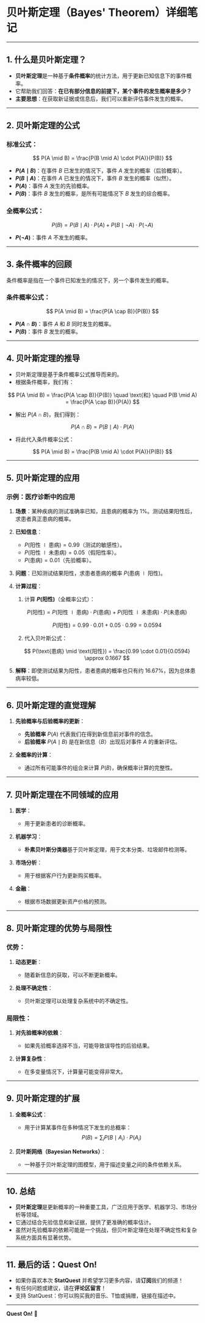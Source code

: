 # **贝叶斯定理（Bayes' Theorem）详细笔记**

---

## **1. 什么是贝叶斯定理？**

- **贝叶斯定理**是一种基于**条件概率**的统计方法，用于更新已知信息下的事件概率。  
- 它帮助我们回答：**在已有部分信息的前提下，某个事件的发生概率是多少？**  
- **主要思想**：在获取新证据或信息后，我们可以重新评估事件发生的概率。

---

## **2. 贝叶斯定理的公式**

### **标准公式**：

$$
P(A \mid B) = \frac{P(B \mid A) \cdot P(A)}{P(B)}
$$

- **$P(A \mid B)$**：在事件 $B$ 已发生的情况下，事件 $A$ 发生的概率（后验概率）。  
- **$P(B \mid A)$**：在事件 $A$ 已发生的情况下，事件 $B$ 发生的概率（似然）。  
- **$P(A)$**：事件 $A$ 发生的先验概率。  
- **$P(B)$**：事件 $B$ 发生的概率，是所有可能情况下 $B$ 发生的综合概率。

### **全概率公式**：

$$
P(B) = P(B \mid A) \cdot P(A) + P(B \mid \neg A) \cdot P(\neg A)
$$

- **$P(\neg A)$**：事件 $A$ 不发生的概率。

---

## **3. 条件概率的回顾**

条件概率是指在一个事件已知发生的情况下，另一个事件发生的概率。

### **条件概率公式**：

$$
P(A \mid B) = \frac{P(A \cap B)}{P(B)}
$$

- **$P(A \cap B)$**：事件 $A$ 和 $B$ 同时发生的概率。  
- **$P(B)$**：事件 $B$ 发生的概率。

---

## **4. 贝叶斯定理的推导**

- 贝叶斯定理是基于条件概率公式推导而来的。  
- 根据条件概率，我们有：

$$
P(A \mid B) = \frac{P(A \cap B)}{P(B)} \quad \text{和} \quad P(B \mid A) = \frac{P(A \cap B)}{P(A)}
$$

- 解出 $P(A \cap B)$，我们得到：

$$
P(A \cap B) = P(B \mid A) \cdot P(A)
$$

- 将此代入条件概率公式：

$$
P(A \mid B) = \frac{P(B \mid A) \cdot P(A)}{P(B)}
$$

---

## **5. 贝叶斯定理的应用**

### **示例：医疗诊断中的应用**

1. **场景**：某种疾病的测试准确率已知，且患病的概率为 $1\%$。测试结果阳性后，求患者真正患病的概率。

2. **已知信息**：
   - $P(\text{阳性} \mid \text{患病}) = 0.99$（测试的敏感性）。  
   - $P(\text{阳性} \mid \text{未患病}) = 0.05$（假阳性率）。  
   - $P(\text{患病}) = 0.01$（先验概率）。

3. **问题**：已知测试结果阳性，求患者患病的概率 $P(\text{患病} \mid \text{阳性})$。

4. **计算过程**：
   1. 计算 **$P(\text{阳性})$**（全概率公式）：

   $$
   P(\text{阳性}) = P(\text{阳性} \mid \text{患病}) \cdot P(\text{患病}) + P(\text{阳性} \mid \text{未患病}) \cdot P(\text{未患病})
   $$

   $$
   P(\text{阳性}) = 0.99 \cdot 0.01 + 0.05 \cdot 0.99 = 0.0594
   $$

   2. 代入贝叶斯公式：

   $$
   P(\text{患病} \mid \text{阳性}) = \frac{0.99 \cdot 0.01}{0.0594} \approx 0.1667
   $$

5. **解释**：即使测试结果为阳性，患者患病的概率也只有约 $16.67\%$，因为总体患病率较低。

---

## **6. 贝叶斯定理的直觉理解**

1. **先验概率与后验概率的更新**：
   - **先验概率** $P(A)$ 代表我们在得到新信息前对事件的信念。  
   - **后验概率** $P(A \mid B)$ 是在新信息（$B$）出现后对事件 $A$ 的重新评估。

2. **全概率的计算**：  
   - 通过所有可能事件的组合来计算 $P(B)$，确保概率计算的完整性。

---

## **7. 贝叶斯定理在不同领域的应用**

1. **医学**：  
   - 用于更新患者的诊断概率。

2. **机器学习**：  
   - **朴素贝叶斯分类器**基于贝叶斯定理，用于文本分类、垃圾邮件检测等。

3. **市场分析**：  
   - 用于根据客户行为更新购买概率。

4. **金融**：  
   - 根据市场数据更新资产价格的预测。

---

## **8. 贝叶斯定理的优势与局限性**

### **优势**：

1. **动态更新**：  
   - 随着新信息的获取，可以不断更新概率。

2. **处理不确定性**：  
   - 贝叶斯定理可以处理复杂系统中的不确定性。

### **局限性**：

1. **对先验概率的依赖**：  
   - 如果先验概率选择不当，可能导致误导性的后验结果。

2. **计算复杂性**：  
   - 在多变量情况下，计算量可能变得非常大。

---

## **9. 贝叶斯定理的扩展**

1. **全概率公式**：  
   - 用于计算某事件在多种情况下发生的总概率：
     $$
     P(B) = \sum_i P(B \mid A_i) \cdot P(A_i)
     $$

2. **贝叶斯网络（Bayesian Networks）**：  
   - 一种基于贝叶斯定理的图模型，用于描述变量之间的条件依赖关系。

---

## **10. 总结**

- **贝叶斯定理**是更新概率的一种重要工具，广泛应用于医学、机器学习、市场分析等领域。  
- 它通过结合先验信息和新证据，提供了更准确的概率估计。  
- 虽然对先验概率的依赖可能是一个挑战，但贝叶斯定理在处理不确定性和复杂系统方面具有显著优势。

---

## **11. 最后的话：Quest On!**

- 如果你喜欢本次 **StatQuest** 并希望学习更多内容，请**订阅**我们的频道！  
- 有任何问题或建议，请在**评论区留言**！  
- 支持 StatQuest：你可以购买我的音乐、T恤或捐赠，链接在描述中。

---

**Quest On!** 🎯